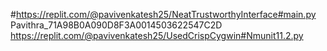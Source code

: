 #https://replit.com/@pavivenkatesh25/NeatTrustworthyInterface#main.py Pavithra_71A98B0A090D8F3A0014503622547C2D
https://replit.com/@pavivenkatesh25/UsedCrispCygwin#Nmunit11.2.py
